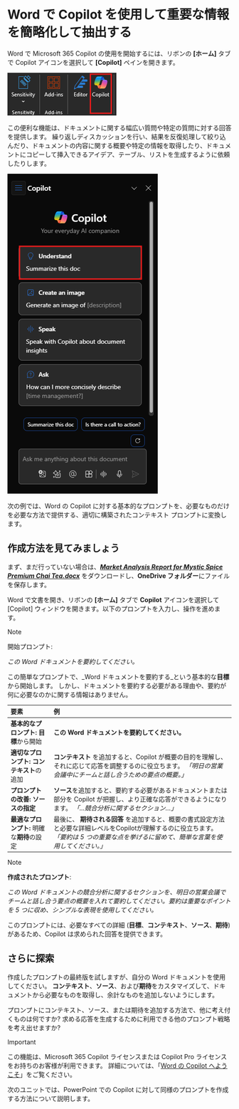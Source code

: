 # Word で Copilot を使用して重要な情報を簡略化して抽出する

Word で Microsoft 365 Copilot の使用を開始するには、リボンの **[ホーム]** タブで Copilot アイコンを選択して **[Copilot]** ペインを開きます。

![Word リボンの Copilot アイコンのスクリーンショット。](../media/summarize_copilot-ribbon-word.png)

この便利な機能は、ドキュメントに関する幅広い質問や特定の質問に対する回答を提供します。 繰り返しディスカッションを行い、結果を反復処理して絞り込んだり、ドキュメントの内容に関する概要や特定の情報を取得したり、ドキュメントにコピーして挿入できるアイデア、テーブル、リストを生成するように依頼したりします。

![初めて開いたときの Word の [Copilot] パネルのスクリーンショット。](../media/summarize_copilot-pane-word.png)

次の例では、Word の Copilot に対する基本的なプロンプトを、必要なものだけを必要な方法で提供する、適切に構築されたコンテキスト プロンプトに変換します。

## 作成方法を見てみましょう

まず、まだ行っていない場合は、**_[Market Analysis Report for Mystic Spice Premium Chai Tea.docx](https://go.microsoft.com/fwlink/?linkid=2268826)_** をダウンロードし、**OneDrive フォルダー**にファイルを保存します。

Word で文書を開き、リボンの **[ホーム]** タブで **Copilot** アイコンを選択して [Copilot] ウィンドウを開きます。以下のプロンプトを入力し、操作を進めます。

> [!NOTE]
> 開始プロンプト:
>
> _この Word ドキュメントを要約してください。_

この簡単なプロンプトで、_Word ドキュメントを要約する_という基本的な**目標**から開始します。 しかし、ドキュメントを要約する必要がある理由や、要約が何に必要なのかに関する情報はありません。

| 要素 | 例 |
| :------ | :------- |
| **基本的なプロンプト:** **目標**から開始 | **この Word ドキュメントを要約してください。** |
| **適切なプロンプト:** **コンテキスト**の追加 | **コンテキスト** を追加すると、Copilot が概要の目的を理解し、それに応じて応答を調整するのに役立ちます。 _「明日の営業会議中にチームと話し合うための要点の概要。」_ |
| **プロンプトの改善:** **ソースの指定** | **ソース**を追加すると、要約する必要があるドキュメントまたは部分を Copilot が把握し、より正確な応答ができるようになります。 _「...競合分析に関するセクション…」_ |
| **最適なプロンプト:** 明確な**期待**の設定 | 最後に、 **期待される回答** を追加すると、概要の書式設定方法と必要な詳細レベルをCopilotが理解するのに役立ちます。 _「要約は 5 つの重要な点を挙げるに留めて、簡単な言葉を使用してください。」_ |

> [!NOTE]
> **作成されたプロンプト**:
>
> _この Word ドキュメントの競合分析に関するセクションを、明日の営業会議でチームと話し合う要点の概要を入れて要約してください。要約は重要なポイントを 5 つに収め、シンプルな表現を使用してください。_

このプロンプトには、必要なすべての詳細 (**目標**、**コンテキスト**、**ソース**、**期待**) があるため、Copilot は求められた回答を提供できます。

## さらに探索

作成したプロンプトの最終版を試しますが、自分の Word ドキュメントを使用してください。 **コンテキスト**、**ソース**、および**期待**をカスタマイズして、ドキュメントから必要なものを取得し、余計なものを追加しないようにします。

プロンプトにコンテキスト、ソース、または期待を追加する方法で、他に考え付くものは何ですか? 求める応答を生成するために利用できる他のプロンプト戦略を考え出せますか?

> [!IMPORTANT]
> この機能は、Microsoft 365 Copilot ライセンスまたは Copilot Pro ライセンスをお持ちのお客様が利用できます。 詳細については、「[Word の Copilot へようこそ](https://support.microsoft.com/office/welcome-to-copilot-in-word-2135e85f-a467-463b-b2f0-c51a46d625d1)」をご覧ください。

次のユニットでは、PowerPoint での Copilot に対して同様のプロンプトを作成する方法について説明します。
